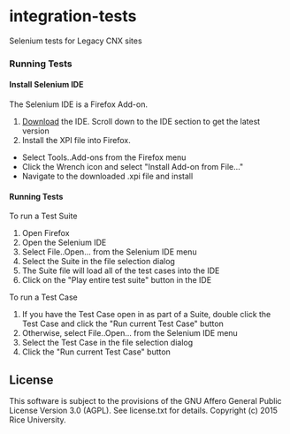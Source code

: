 # integration-tests
Selenium tests for Legacy CNX sites

### Running Tests

#### Install Selenium IDE

The Selenium IDE is a Firefox Add-on.

1. [Download](http://docs.seleniumhq.org/download/) the IDE. Scroll down to the IDE section to get the latest version
2. Install the XPI file into Firefox.
  * Select Tools..Add-ons from the Firefox menu
  * Click the Wrench icon and select "Install Add-on from File..."
  * Navigate to the downloaded .xpi file and install

#### Running Tests 

To run a Test Suite
1. Open Firefox
2. Open the Selenium IDE
3. Select File..Open... from the Selenium IDE menu
4. Select the <name>Suite in the file selection dialog
5. The Suite file will load all of the test cases into the IDE
6. Click on the "Play entire test suite" button in the IDE

To run a Test Case
1. If you have the Test Case open in as part of a Suite, double click the Test Case and click the "Run current Test Case" button
2. Otherwise, select File..Open... from the Selenium IDE menu
3. Select the Test Case in the file selection dialog
4. Click the "Run current Test Case" button


License
-------

This software is subject to the provisions of the GNU Affero General Public License Version 3.0 (AGPL). See license.txt for details. Copyright (c) 2015 Rice University.
